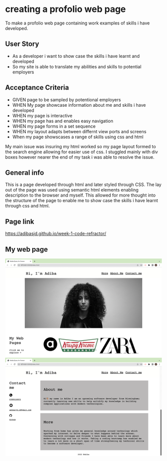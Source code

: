 
# creating a profolio web page
To make a profolio web page containing work examples of skills i have developed.

## User Story

- As a developer i want to show case the skills i have learnt and developed
- So my site is able to translate my abilities and skills to potential employers



## Acceptance Criteria

- GIVEN page to be sampled by potentional employers
- WHEN My page showcase information about me and skills i have developed
- WHEN my page is interactive
- WHEN my page has and enables easy navigation
- WHEN my page forms in a set sequence
- WHEN my layout adapts between differnt view ports and screens
- When my page showscases a range of skills using css and html 

My main issue was insuring my html worked so my page layout formed to the search engine allowing for easier use of css. I stuggled mainly with div boxes however nearer the end of my task i was able to resolve the issue.

## General info
 This is a page developed through html and later styled through CSS. The lay out of the page was used using semantic html elements enabling description to the browser and myself. This allowed for more thought into the structure of the page to enable me to show case the skills i have learnt through css and html.

## Page link

https://adibasjd.github.io/week-1-code-refractor/

## My web page

 ![](assets/Screenshot%202022-10-13%20at%2012.50.20.png)
 ![](assets/Screenshot%202022-10-13%20at%2012.50.42.png)